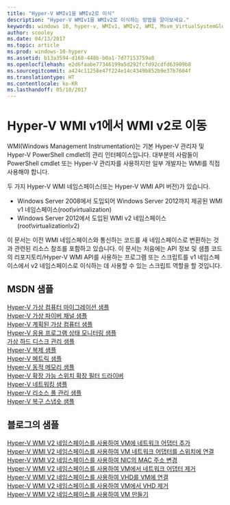 ```yaml
---
title: "Hyper-V WMIv1을 WMIv2로 이식"
description: "Hyper-V WMIv1을 WMIv2로 이식하는 방법을 알아보세요."
keywords: windows 10, hyper-v, WMIv1, WMIv2, WMI, Msvm_VirtualSystemGlobalSettingData, root\virtualization
author: scooley
ms.date: 04/13/2017
ms.topic: article
ms.prod: windows-10-hyperv
ms.assetid: b13a3594-d168-448b-b0a1-7d77153759a8
ms.openlocfilehash: e2d6faabe77346199a5d292fcfd92cdfd63909b8
ms.sourcegitcommit: a424c11258e47f224e14c4349b852b9e37b7604f
ms.translationtype: HT
ms.contentlocale: ko-KR
ms.lasthandoff: 05/10/2017
---
```

# <a name="move-from-hyper-v-wmi-v1-to-wmi-v2"></a>Hyper-V WMI v1에서 WMI v2로 이동

WMI(Windows Management Instrumentation)는 기본 Hyper-V 관리자 및 Hyper-V PowerShell cmdlet의 관리 인터페이스입니다.  대부분의 사람들이 PowerShell cmdlet 또는 Hyper-V 관리자를 사용하지만 일부 개발자는 WMI를 직접 사용해야 합니다.  

두 가지 Hyper-V WMI 네임스페이스(또는 Hyper-V WMI API 버전)가 있습니다.
* Windows Server 2008에서 도입되어 Windows Server 2012까지 제공된 WMI v1 네임스페이스(root\virtualization)
* Windows Server 2012에서 도입된 WMI v2 네임스페이스(root\virtualization\v2)

이 문서는 이전 WMI 네임스페이스와 통신하는 코드를 새 네임스페이스로 변환하는 것과 관련된 리소스 참조를 포함하고 있습니다.  이 문서는 처음에는 API 정보 및 샘플 코드의 리포지토리/Hyper-V WMI API를 사용하는 프로그램 또는 스크립트를 v1 네임스페이스에서 v2 네임스페이스로 이식하는 데 사용할 수 있는 스크립트 역할을 할 것입니다.

## <a name="msdn-samples"></a>MSDN 샘플

[Hyper-V 가상 컴퓨터 마이그레이션 샘플](http://code.msdn.microsoft.com/windowsdesktop/Hyper-V-virtual-machine-aef356ee)  
[Hyper-V 가상 파이버 채널 샘플](http://code.msdn.microsoft.com/windowsdesktop/Hyper-V-virtual-Fiber-35d27dcd)  
[Hyper-V 계획된 가상 컴퓨터 샘플](http://code.msdn.microsoft.com/windowsdesktop/Hyper-V-planned-virtual-8c7b7499)  
[Hyper-V 응용 프로그램 상태 모니터링 샘플](http://code.msdn.microsoft.com/windowsdesktop/Hyper-V-application-health-dc0294f2)  
[가상 하드 디스크 관리 샘플](http://code.msdn.microsoft.com/windowsdesktop/Virtual-hard-disk-03108ed3)  
[Hyper-V 복제 샘플](http://code.msdn.microsoft.com/windowsdesktop/Hyper-V-replication-sample-d2558867)  
[Hyper-V 메트릭 샘플](http://code.msdn.microsoft.com/windowsdesktop/Hyper-V-metrics-sample-2dab2cb1)  
[Hyper-V 동적 메모리 샘플](http://code.msdn.microsoft.com/windowsdesktop/Hyper-V-dynamic-memory-9b0b1d05)  
[Hyper-V 확장 가능 스위치 확장 필터 드라이버](http://code.msdn.microsoft.com/windowsdesktop/Hyper-V-Extensible-Virtual-e4b31fbb)  
[Hyper-V 네트워킹 샘플](http://code.msdn.microsoft.com/windowsdesktop/Hyper-V-networking-sample-7c47e6f5)  
[Hyper-V 리소스 풀 관리 샘플](http://code.msdn.microsoft.com/windowsdesktop/Hyper-V-resource-pool-df906d95)  
[Hyper-V 복구 스냅숏 샘플](http://code.msdn.microsoft.com/windowsdesktop/Hyper-V-recovery-snapshot-ea72320c)  

## <a name="samples-from-blogs"></a>블로그의 샘플

[Hyper-V WMI V2 네임스페이스를 사용하여 VM에 네트워크 어댑터 추가](http://blogs.msdn.com/b/taylorb/archive/2013/07/15/adding-a-network-adapter-to-a-vm-using-the-hyper-v-wmi-v2-namespace.aspx)  
[Hyper-V WMI V2 네임스페이스를 사용하여 VM 네트워크 어댑터를 스위치에 연결](http://blogs.msdn.com/b/taylorb/archive/2013/07/15/connecting-a-vm-network-adapter-to-a-switch-using-the-hyper-v-wmi-v2-namespace.aspx)  
[Hyper-V WMI V2 네임스페이스를 사용하여 NIC의 MAC 주소 변경](http://blogs.msdn.com/b/taylorb/archive/2013/08/12/changing-the-mac-address-of-nic-using-the-hyper-v-wmi-v2-namespace.aspx)  
[Hyper-V WMI V2 네임스페이스를 사용하여 VM에서 네트워크 어댑터 제거](http://blogs.msdn.com/b/taylorb/archive/2013/08/12/removing-a-network-adapter-to-a-vm-using-the-hyper-v-wmi-v2-namespace.aspx)  
[Hyper-V WMI V2 네임스페이스를 사용하여 VHD를 VM에 연결](http://blogs.msdn.com/b/taylorb/archive/2013/08/12/attaching-a-vhd-to-a-vm-using-the-hyper-v-wmi-v2-namespace.aspx)  
[Hyper-V WMI V2 네임스페이스를 사용하여 VM에서 VHD 제거](http://blogs.msdn.com/b/taylorb/archive/2013/08/12/removing-a-vhd-from-a-vm-using-the-hyper-v-wmi-v2-namespace.aspx)  
[Hyper-V WMI V2 네임스페이스를 사용하여 VM 만들기](http://blogs.msdn.com/b/virtual_pc_guy/archive/2013/06/20/creating-a-virtual-machine-with-wmi-v2.aspx)

